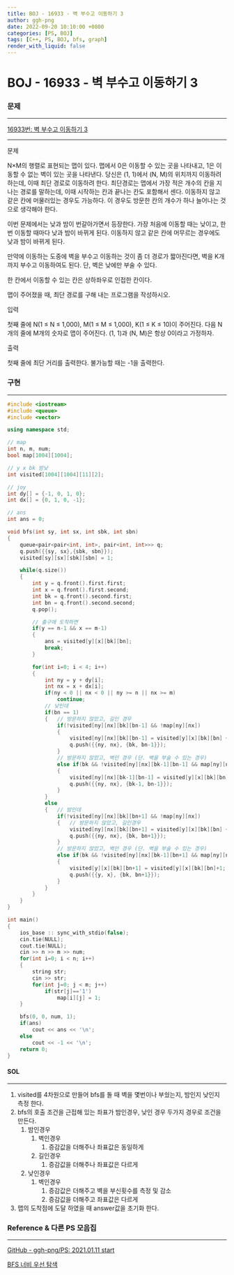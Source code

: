 ```yaml
---
title: BOJ - 16933 - 벽 부수고 이동하기 3
author: ggh-png
date: 2022-09-20 10:10:00 +0800
categories: [PS, BOJ]
tags: [C++, PS, BOJ, bfs, graph]
render_with_liquid: false
---
```

# BOJ - 16933 - 벽 부수고 이동하기 3

### 문제

---

[16933번: 벽 부수고 이동하기 3](https://www.acmicpc.net/problem/16933)

---

문제

N×M의 행렬로 표현되는 맵이 있다. 맵에서 0은 이동할 수 있는 곳을 나타내고, 1은 이동할 수 없는 벽이 있는 곳을 나타낸다. 당신은 (1, 1)에서 (N, M)의 위치까지 이동하려 하는데, 이때 최단 경로로 이동하려 한다. 최단경로는 맵에서 가장 적은 개수의 칸을 지나는 경로를 말하는데, 이때 시작하는 칸과 끝나는 칸도 포함해서 센다. 이동하지 않고 같은 칸에 머물러있는 경우도 가능하다. 이 경우도 방문한 칸의 개수가 하나 늘어나는 것으로 생각해야 한다.

이번 문제에서는 낮과 밤이 번갈아가면서 등장한다. 가장 처음에 이동할 때는 낮이고, 한 번 이동할 때마다 낮과 밤이 바뀌게 된다. 이동하지 않고 같은 칸에 머무르는 경우에도 낮과 밤이 바뀌게 된다.

만약에 이동하는 도중에 벽을 부수고 이동하는 것이 좀 더 경로가 짧아진다면, 벽을 K개 까지 부수고 이동하여도 된다. 단, 벽은 낮에만 부술 수 있다.

한 칸에서 이동할 수 있는 칸은 상하좌우로 인접한 칸이다.

맵이 주어졌을 때, 최단 경로를 구해 내는 프로그램을 작성하시오.

입력

첫째 줄에 N(1 ≤ N ≤ 1,000), M(1 ≤ M ≤ 1,000), K(1 ≤ K ≤ 10)이 주어진다. 다음 N개의 줄에 M개의 숫자로 맵이 주어진다. (1, 1)과 (N, M)은 항상 0이라고 가정하자.

출력

첫째 줄에 최단 거리를 출력한다. 불가능할 때는 -1을 출력한다.

### 구현

---

```cpp
#include <iostream>
#include <queue>
#include <vector>

using namespace std;

// map
int n, m, num;
bool map[1004][1004];

// y x bk 밤낮 
int visited[1004][1004][11][2];

// joy 
int dy[] = {-1, 0, 1, 0};
int dx[] = {0, 1, 0, -1};

// ans
int ans = 0;

void bfs(int sy, int sx, int sbk, int sbn)
{
    queue<pair<pair<int, int>, pair<int, int>>> q;
    q.push({{sy, sx},{sbk, sbn}});
    visited[sy][sx][sbk][sbn] = 1;

    while(q.size())
    {
        int y = q.front().first.first;
        int x = q.front().first.second;
        int bk = q.front().second.first;
        int bn = q.front().second.second;
        q.pop();

        // 출구에 도착하면 
        if(y == n-1 && x == m-1)
        {
            ans = visited[y][x][bk][bn];
            break;
        }

        for(int i=0; i < 4; i++)
        {
            int ny = y + dy[i];
            int nx = x + dx[i];
            if(ny < 0 || nx < 0 || ny >= n || nx >= m)
                continue;
            // 낮인데  
            if(bn == 1)
            {   // 방문하지 않았고, 길인 경우
                if(!visited[ny][nx][bk][bn-1] && !map[ny][nx])
                {
                    visited[ny][nx][bk][bn-1] = visited[y][x][bk][bn] + 1;
                    q.push({{ny, nx}, {bk, bn-1}});
                }
                // 방문하지 않았고, 벽인 경우 (단. 벽을 부술 수 있는 경우)
                else if(bk && !visited[ny][nx][bk-1][bn-1] && map[ny][nx])
                {
                    visited[ny][nx][bk-1][bn-1] = visited[y][x][bk][bn] + 1;
                    q.push({{ny, nx}, {bk-1, bn-1}});
                }
            }
            else
            {   // 밤인데 
                if(!visited[ny][nx][bk][bn+1] && !map[ny][nx])
                {   // 방문하지 않았고, 길인경우
                    visited[ny][nx][bk][bn+1] = visited[y][x][bk][bn] + 1;
                    q.push({{ny, nx}, {bk, bn+1}});
                }
                // 방문하지 않았고, 벽인 경우 (단. 벽을 부술 수 있는 경우)
                else if(bk && !visited[ny][nx][bk-1][bn+1] && map[ny][nx])
                {
                    visited[y][x][bk][bn+1] = visited[y][x][bk][bn]+1;
                    q.push({{y, x}, {bk, bn+1}});
                }
            }
        }
    }
}

int main()
{
    ios_base :: sync_with_stdio(false); 
    cin.tie(NULL); 
    cout.tie(NULL);
    cin >> n >> m >> num;
    for(int i=0; i < n; i++)
    {
        string str;
        cin >> str;
        for(int j=0; j < m; j++)
            if(str[j]=='1')
                map[i][j] = 1;
    }

    bfs(0, 0, num, 1);
    if(ans)
        cout << ans << '\n';
    else   
        cout << -1 << '\n';
    return 0;
}
```

#### SOL

---

1. visited를 4차원으로 만들어 bfs를 돌 때 벽을 몇번이나 부쉈는지, 밤인지 낮인지 측정 한다. 
2. bfs의 호출 조건을 근접해 있는 좌표가 밤인경우, 낮인 경우 두가지 경우로 조건을 만든다.
    1. 밤인경우 
        1. 벽인경우 
            1. 증감값을 더해주나 좌표값은 동일하게
        2. 길인경우
            1. 증감값을 더해주나 좌표값은 다르게
    2. 낮인경우 
        1. 벽인경우
            1. 증감값은 더해주고 벽을 부신횟수를 측정 및 감소 
            2. 증감값을 더해주고 좌표값은 다르게 
3. 맵의 도착점에 도달 하였을 때 answer값을 초기화 한다. 

 

### Reference & 다른 PS 모음집

---

[GitHub - ggh-png/PS: 2021.01.11 start](https://github.com/ggh-png/PS)

[BFS 너비 우선 탐색](https://ggh-png.github.io/posts/bfs/)